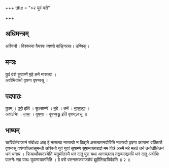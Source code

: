 +++
title = "०२ युवं वरो"

+++
## अधिमन्त्रम्
अश्विनौ। विश्वमना वैयश्वः व्यश्वो वाङ्गिरसः। उष्णिक्।

## मन्त्रः
यु॒वं व॑रो सु॒षाम्णे॑ म॒हे तने॑ नासत्या ।  
अवो॑भिर्याथो वृषणा वृषण्वसू ॥

## पदपाठः
यु॒वम् । व॒रो॒ इति॑ । सु॒ऽसाम्णे॑ । म॒हे । तने॑ । ना॒स॒त्या॒ ।  
अवः॑ऽभिः । या॒थः॒ । वृ॒ष॒णा॒ । वृ॒ष॒ण्व॒सू॒ इति॑ वृषण्ऽवसू ॥

## भाष्यम्
ऋषिर्वरुंराजानं संबोध्य आह हे नासत्या नासत्यौ न विद्यते असत्यमनयोरिति नासत्यौ वृषणा कामानां वर्षितारौ वृषण्वसू वर्षणशीलवसुमन्तौ अश्विनौ युवं युवां सुषाम्णे सुषामाख्यराज्ञे मम पित्रे अस्मै महे महते तने तनोतीतितनं धनं धनाय । क्रियार्थोपपदस्येति चतुर्थीतस्मै धनं दातुं पुरा यथा आगच्छतम् तद्वन्मत्द्यमपि धनं दातुं अवोभिः पालनैः सह याथः युवामायातमिति । हे वरो वरुनामकराजन्नेवं ब्रूहीतिऋषिर्वदति ॥ २ ॥